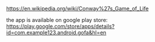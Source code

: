 https://en.wikipedia.org/wiki/Conway%27s_Game_of_Life

the app is available on google play store:
https://play.google.com/store/apps/details?id=com.example123.android.gofa&hl=en
